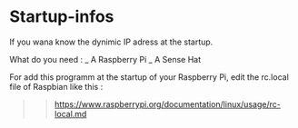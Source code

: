 # Startup-infos

If you wana know the dynimic IP adress at the startup.

What do you need :
_ A Raspberry Pi
_ A Sense Hat

For add this programm at the startup of your Raspberry Pi, edit the rc.local file of Raspbian like this :
>>  https://www.raspberrypi.org/documentation/linux/usage/rc-local.md
